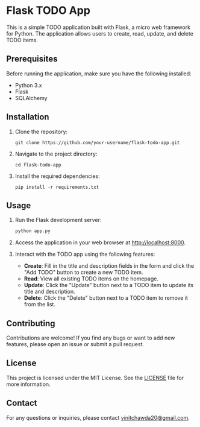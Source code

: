 # Flask TODO App

This is a simple TODO application built with Flask, a micro web framework for Python. The application allows users to create, read, update, and delete TODO items.

## Prerequisites

Before running the application, make sure you have the following installed:

- Python 3.x
- Flask
- SQLAlchemy

## Installation

1. Clone the repository:

   ```
   git clone https://github.com/your-username/flask-todo-app.git
   ```

2. Navigate to the project directory:

   ```
   cd flask-todo-app
   ```

3. Install the required dependencies:

   ```
   pip install -r requirements.txt
   ```

## Usage

1. Run the Flask development server:

   ```bash
   python app.py
   ```

2. Access the application in your web browser at [http://localhost:8000](http://localhost:8000).

3. Interact with the TODO app using the following features:

   - **Create**: Fill in the title and description fields in the form and click the "Add TODO" button to create a new TODO item.
   - **Read**: View all existing TODO items on the homepage.
   - **Update**: Click the "Update" button next to a TODO item to update its title and description.
   - **Delete**: Click the "Delete" button next to a TODO item to remove it from the list.

## Contributing

Contributions are welcome! If you find any bugs or want to add new features, please open an issue or submit a pull request.

## License

This project is licensed under the MIT License. See the [LICENSE](/LICENSE) file for more information.

## Contact

For any questions or inquiries, please contact [vinitchawda20@gmail.com](mailto:vinitchawda20@gmail.com).


